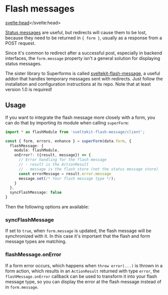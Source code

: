 # Flash messages

<svelte:head><title>Integrate Superforms with sveltekit-flash-message</title></svelte:head>

[Status messages](/concepts/messages) are useful, but redirects will cause them to be lost, because they need to be returned in `{ form }`, usually as a response from a POST request.

Since it's common to redirect after a successful post, especially in backend interfaces, the `form.message` property isn't a general solution for displaying status messages.

The sister library to Superforms is called [sveltekit-flash-message](https://github.com/ciscoheat/sveltekit-flash-message), a useful addon that handles temporary messages sent with redirects. Just follow the installation and configuration instructions at its repo. Note that at least version 1.0 is required!

## Usage

If you want to integrate the flash message more closely with a form, you can do that by importing its module when calling `superForm`:

```ts
import * as flashModule from 'sveltekit-flash-message/client';

const { form, errors, enhance } = superForm(data.form, {
  flashMessage: {
    module: flashModule,
    onError?: ({result, message}) => {
      // Error handling for the flash message
      // - result is the ActionResult
      // - message is the flash store (not the status message store)
      const errorMessage = result.error.message
      message.set(/* Your flash message type */);
    }
  },
  syncFlashMessage: false
}
```

Then the following options are available:

### syncFlashMessage

If set to `true`, when `form.message` is updated, the flash message will be synchronized with it. In this case it's important that the flash and form message types are matching.

### flashMessage.onError

If a form error occurs, which happens when `throw error(...)` is thrown in a form action, which results in an `ActionResult` returned with type `error`, the `flashMessage.onError` callback can be used to transform it into your flash message type, so you can display the error at the flash message instead of in `form.message`.
